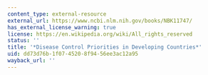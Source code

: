 ```yaml
---
content_type: external-resource
external_url: https://www.ncbi.nlm.nih.gov/books/NBK11747/
has_external_license_warning: true
license: https://en.wikipedia.org/wiki/All_rights_reserved
status: ''
title: '*Disease Control Priorities in Developing Countries*'
uid: dd73d76b-1f07-4520-8f94-56ee3ac12a95
wayback_url: ''
---
```

